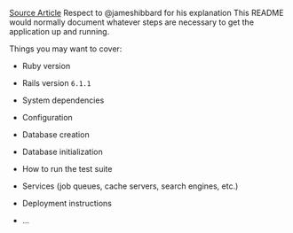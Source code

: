 [Source Article](https://hibbard.eu/authentication-with-devise-and-cancancan-in-rails/)
Respect to @jameshibbard for his explanation
This README would normally document whatever steps are necessary to get the
application up and running.

Things you may want to cover:

* Ruby version
* Rails version `6.1.1`
* System dependencies

* Configuration

* Database creation

* Database initialization

* How to run the test suite

* Services (job queues, cache servers, search engines, etc.)

* Deployment instructions

* ...
